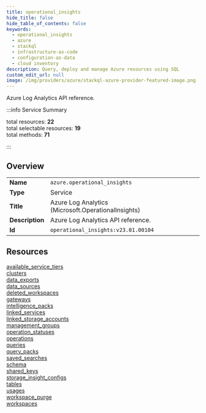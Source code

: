 ```yaml
---
title: operational_insights
hide_title: false
hide_table_of_contents: false
keywords:
  - operational_insights
  - azure
  - stackql
  - infrastructure-as-code
  - configuration-as-data
  - cloud inventory
description: Query, deploy and manage Azure resources using SQL
custom_edit_url: null
image: /img/providers/azure/stackql-azure-provider-featured-image.png
---
```

Azure Log Analytics API reference.  
    
:::info Service Summary

<div class="row">
<div class="providerDocColumn">
<span>total resources:&nbsp;<b>22</b></span><br />
<span>total selectable resources:&nbsp;<b>19</b></span><br />
<span>total methods:&nbsp;<b>71</b></span><br />
</div>
</div>

:::

## Overview
<table><tbody>
<tr><td><b>Name</b></td><td><code>azure.operational_insights</code></td></tr>
<tr><td><b>Type</b></td><td>Service</td></tr>
<tr><td><b>Title</b></td><td>Azure Log Analytics (Microsoft.OperationalInsights)</td></tr>
<tr><td><b>Description</b></td><td>Azure Log Analytics API reference.</td></tr>
<tr><td><b>Id</b></td><td><code>operational_insights:v23.01.00104</code></td></tr>
</tbody></table>

## Resources
<div class="row">
<div class="providerDocColumn">
<a href="/providers/azure/operational_insights/available_service_tiers/">available_service_tiers</a><br />
<a href="/providers/azure/operational_insights/clusters/">clusters</a><br />
<a href="/providers/azure/operational_insights/data_exports/">data_exports</a><br />
<a href="/providers/azure/operational_insights/data_sources/">data_sources</a><br />
<a href="/providers/azure/operational_insights/deleted_workspaces/">deleted_workspaces</a><br />
<a href="/providers/azure/operational_insights/gateways/">gateways</a><br />
<a href="/providers/azure/operational_insights/intelligence_packs/">intelligence_packs</a><br />
<a href="/providers/azure/operational_insights/linked_services/">linked_services</a><br />
<a href="/providers/azure/operational_insights/linked_storage_accounts/">linked_storage_accounts</a><br />
<a href="/providers/azure/operational_insights/management_groups/">management_groups</a><br />
<a href="/providers/azure/operational_insights/operation_statuses/">operation_statuses</a><br />
</div>
<div class="providerDocColumn">
<a href="/providers/azure/operational_insights/operations/">operations</a><br />
<a href="/providers/azure/operational_insights/queries/">queries</a><br />
<a href="/providers/azure/operational_insights/query_packs/">query_packs</a><br />
<a href="/providers/azure/operational_insights/saved_searches/">saved_searches</a><br />
<a href="/providers/azure/operational_insights/schema/">schema</a><br />
<a href="/providers/azure/operational_insights/shared_keys/">shared_keys</a><br />
<a href="/providers/azure/operational_insights/storage_insight_configs/">storage_insight_configs</a><br />
<a href="/providers/azure/operational_insights/tables/">tables</a><br />
<a href="/providers/azure/operational_insights/usages/">usages</a><br />
<a href="/providers/azure/operational_insights/workspace_purge/">workspace_purge</a><br />
<a href="/providers/azure/operational_insights/workspaces/">workspaces</a><br />
</div>
</div>
